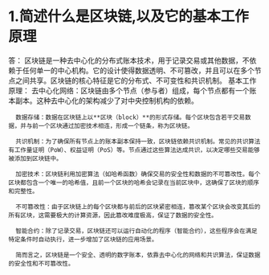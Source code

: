# 1.简述什么是区块链,以及它的基本工作原理
答： 
    区块链是一种去中心化的分布式账本技术，用于记录交易或其他数据，不依赖于任何单一的中心机构。它的设计使得数据透明、不可篡改，并且可以在多个节点之间共享。区块链的核心特征是它的分布式、不可变性和共识机制。
    基本工作原理：
      去中心化网络：区块链由多个节点（参与者）组成，每个节点都有一个账本副本。这种去中心化的架构减少了对中央控制机构的依赖。

      数据存储：数据在区块链上以**区块（block）**的形式存储。每个区块包含若干交易数据，并与前一个区块通过加密技术相连，形成一个链条，称为区块链。

      共识机制：为了确保所有节点上的账本副本保持一致，区块链依赖共识机制。常见的共识算法有工作量证明（PoW）、权益证明（PoS）等。节点通过这些算法达成共识，以决定哪些交易能够被添加到区块链中。

      加密技术：区块链利用加密算法（如哈希函数）确保交易的安全性和数据的不可篡改性。每个区块都包含一个唯一的哈希值，且前一个区块的哈希会记录在当前区块中，这确保了区块的顺序和完整性。

      不可篡改性：由于区块链上的每个区块都与前后的区块紧密相连，篡改某个区块会改变其后的所有区块，这需要极大的计算资源，因此篡改难度极高，保证了数据的安全性。

      智能合约：除了记录交易，区块链还可以运行自动化的程序（智能合约），这些程序会在满足特定条件时自动执行，进一步增加了区块链的应用场景。

      简而言之，区块链是一个安全、透明的数字账本，依靠去中心化的网络和共识算法，保证数据的安全性和不可篡改性。
